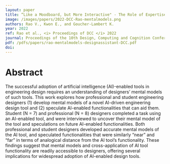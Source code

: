 ```yaml
---
layout: paper
title: “Like a Moodboard, but More Interactive" - The Role of Expertise in Designers’ Mental Models and Speculations on an Intelligent Design Assistant
image: /images/papers/2022-DCC-Rao-mentalmodels.png
authors: Rao V., Kwon E., and Goucher-Lambert K.
year: 2022
ref: Rao et al., <i> Proceedings of DCC </i> 2022
journal: Proceedings of the 10th Design, Computing and Cognition Conference 2022
pdf: /pdfs/papers/rao-mentalmodels-designassistant-DCC.pdf
doi: 
---
```



# Abstract
The successful adoption of artificial intelligence (AI)-enabled tools in engineering
design requires an understanding of designers’ mental models of
such tools. This work explores how professional and student engineering
designers (1) develop mental models of a novel AI-driven engineering design
tool and (2) speculate AI-enabled functionalities that can aid them. Student
(N = 7) and professional (N = 8) designers completed a task using an
AI-enabled tool, and were interviewed to uncover their mental model of the
tool and speculations on future AI-enabled functionalities. Both professional
and student designers developed accurate mental models of the AI tool, and
speculated functionalities that were similarly “near” and “far” in terms of
analogical distance from the AI tool’s functionality. These findings suggest
that mental models and cross-application of AI tool functionality are readily
accessible to designers, offering several implications for widespread adoption
of AI-enabled design tools.
